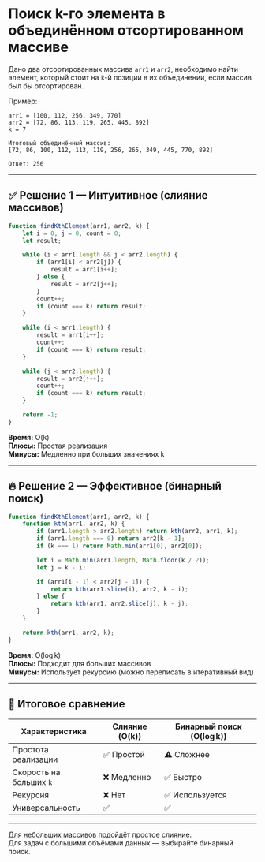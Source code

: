 # Поиск k-го элемента в объединённом отсортированном массиве

Дано два отсортированных массива `arr1` и `arr2`, необходимо найти элемент, который стоит на `k`-й позиции в их объединении, если массив был бы отсортирован.

Пример:

```text
arr1 = [100, 112, 256, 349, 770]  
arr2 = [72, 86, 113, 119, 265, 445, 892]  
k = 7

Итоговый объединённый массив:
[72, 86, 100, 112, 113, 119, 256, 265, 349, 445, 770, 892]

Ответ: 256
```

---

## ✅ Решение 1 — Интуитивное (слияние массивов)

```javascript
function findKthElement(arr1, arr2, k) {
    let i = 0, j = 0, count = 0;
    let result;

    while (i < arr1.length && j < arr2.length) {
        if (arr1[i] < arr2[j]) {
            result = arr1[i++];
        } else {
            result = arr2[j++];
        }
        count++;
        if (count === k) return result;
    }

    while (i < arr1.length) {
        result = arr1[i++];
        count++;
        if (count === k) return result;
    }

    while (j < arr2.length) {
        result = arr2[j++];
        count++;
        if (count === k) return result;
    }

    return -1;
}
```

**Время:** O(k)  
**Плюсы:** Простая реализация  
**Минусы:** Медленно при больших значениях k

---

## 🔥 Решение 2 — Эффективное (бинарный поиск)

```javascript
function findKthElement(arr1, arr2, k) {
    function kth(arr1, arr2, k) {
        if (arr1.length > arr2.length) return kth(arr2, arr1, k);
        if (arr1.length === 0) return arr2[k - 1];
        if (k === 1) return Math.min(arr1[0], arr2[0]);

        let i = Math.min(arr1.length, Math.floor(k / 2));
        let j = k - i;

        if (arr1[i - 1] < arr2[j - 1]) {
            return kth(arr1.slice(i), arr2, k - i);
        } else {
            return kth(arr1, arr2.slice(j), k - j);
        }
    }

    return kth(arr1, arr2, k);
}
```

**Время:** O(log k)  
**Плюсы:** Подходит для больших массивов  
**Минусы:** Использует рекурсию (можно переписать в итеративный вид)

---

## 🏁 Итоговое сравнение

| Характеристика        | Слияние (O(k)) | Бинарный поиск (O(log k)) |
|------------------------|----------------|----------------------------|
| Простота реализации    | ✅ Простой      | ⚠️ Сложнее                 |
| Скорость на больших `k`| ❌ Медленно     | ✅ Быстро                  |
| Рекурсия               | ❌ Нет          | ✅ Используется            |
| Универсальность        | ✅              | ✅                         |

---

Для небольших массивов подойдёт простое слияние.  
Для задач с большими объёмами данных — выбирайте бинарный поиск.
